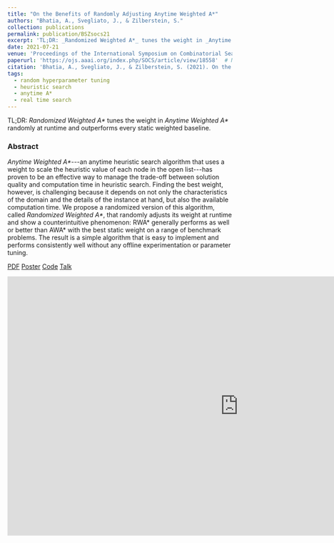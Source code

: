 ```yaml
---
title: "On the Benefits of Randomly Adjusting Anytime Weighted A*"
authors: "Bhatia, A., Svegliato, J., & Zilberstein, S."
collection: publications
permalink: publication/BSZsocs21
excerpt: 'TL;DR: _Randomized Weighted A*_ tunes the weight in _Anytime Weighted A*_ randomly at runtime and outperforms every static weighted baseline.'
date: 2021-07-21
venue: 'Proceedings of the International Symposium on Combinatorial Search (SoCS)'
paperurl: 'https://ojs.aaai.org/index.php/SOCS/article/view/18558'  # Not necessarily a PDF. Can be an arXiv link or AAAI link.
citation: 'Bhatia, A., Svegliato, J., & Zilberstein, S. (2021). On the Benefits of Randomly Adjusting Anytime Weighted A. In <i>Proceedings of the International Symposium on Combinatorial Search</i> (Vol. 12, No. 1, pp. 116-120).'
tags:
  - random hyperparameter tuning
  - heuristic search
  - anytime A*
  - real time search
---
```


<!-- Everything written here will come on the paper's own webpage. All the above data except the excerpt will also appear automatically. -->
TL;DR: _Randomized Weighted A*_ tunes the weight in _Anytime Weighted A*_ randomly at runtime and outperforms every static weighted baseline.

### Abstract
_Anytime Weighted A\*_---an anytime heuristic search algorithm that uses a weight to scale the heuristic value of each node in the open list---has proven to be an effective way to manage the trade-off between solution quality and computation time in heuristic search. Finding the best weight, however, is challenging because it depends on not only the characteristics of the domain and the details of the instance at hand, but also the available computation time. We propose a randomized version of this algorithm, called _Randomized Weighted A\*_, that randomly adjusts its weight at runtime and show a counterintuitive phenomenon: RWA* generally performs as well or better than AWA* with the best static weight on a range of benchmark problems. The result is a simple algorithm that is easy to implement and performs consistently well without any offline experimentation or parameter tuning.


<!-- Should be a pdf link: -->
[PDF](https://bhatiaabhinav.github.io/files/BSZsocs21.pdf)
[Poster](https://bhatiaabhinav.github.io/files/BSZsocs21_poster.pdf)
[Code](https://github.com/bhatiaabhinav/AnytimeWeightedAStar.jl)
[Talk](https://slideslive.com/38965417?slide=1)


<iframe src="https://slideslive.com/embed/presentation/38965417?slide=1" width="1034" height="582" allow="autoplay; fullscreen" sandbox="allow-forms allow-pointer-lock allow-popups allow-same-origin allow-scripts allow-top-navigation" frameborder="0" scrolling="no"></iframe>